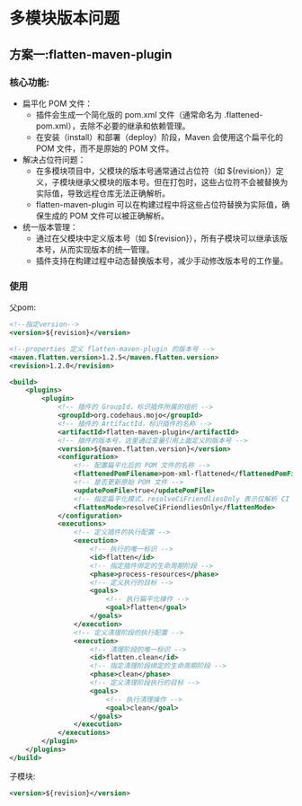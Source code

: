 # 多模块版本问题

## 方案一:flatten-maven-plugin

### 核心功能:

- 扁平化 POM 文件：
  - 插件会生成一个简化版的 pom.xml 文件（通常命名为 .flattened-pom.xml），去除不必要的继承和依赖管理。
  - 在安装（install）和部署（deploy）阶段，Maven 会使用这个扁平化的 POM 文件，而不是原始的 POM 文件。
- 解决占位符问题：
  - 在多模块项目中，父模块的版本号通常通过占位符（如 ${revision}）定义，子模块继承父模块的版本号。但在打包时，这些占位符不会被替换为实际值，导致远程仓库无法正确解析。
  - flatten-maven-plugin 可以在构建过程中将这些占位符替换为实际值，确保生成的 POM 文件可以被正确解析。
- 统一版本管理：
  - 通过在父模块中定义版本号（如 ${revision}），所有子模块可以继承该版本号，从而实现版本的统一管理。
  - 插件支持在构建过程中动态替换版本号，减少手动修改版本号的工作量。



### 使用

父pom:

```xml
<!--指定version-->
<version>${revision}</version>

<!--properties 定义 flatten-maven-plugin 的版本号 -->
<maven.flatten.version>1.2.5</maven.flatten.version>
<revision>1.2.0</revision>

<build>
    <plugins>
        <plugin>
            <!-- 插件的 GroupId，标识插件所属的组织 -->
            <groupId>org.codehaus.mojo</groupId>
            <!-- 插件的 ArtifactId，标识插件的名称 -->
            <artifactId>flatten-maven-plugin</artifactId>
            <!-- 插件的版本号，这里通过变量引用上面定义的版本号 -->
            <version>${maven.flatten.version}</version>
            <configuration>
                <!-- 配置扁平化后的 POM 文件的名称 -->
                <flattenedPomFilename>pom-xml-flattened</flattenedPomFilename>
                <!-- 是否更新原始 POM 文件 -->
                <updatePomFile>true</updatePomFile>
                <!-- 指定扁平化模式，resolveCiFriendliesOnly 表示仅解析 CI 友好的占位符 -->
                <flattenMode>resolveCiFriendliesOnly</flattenMode>
            </configuration>
            <executions>
                <!-- 定义插件的执行配置 -->
                <execution>
                    <!-- 执行的唯一标识 -->
                    <id>flatten</id>
                    <!-- 指定插件绑定的生命周期阶段 -->
                    <phase>process-resources</phase>
                    <!-- 定义执行的目标 -->
                    <goals>
                        <!-- 执行扁平化操作 -->
                        <goal>flatten</goal>
                    </goals>
                </execution>
                <!-- 定义清理阶段的执行配置 -->
                <execution>
                    <!-- 清理阶段的唯一标识 -->
                    <id>flatten.clean</id>
                    <!-- 指定清理阶段绑定的生命周期阶段 -->
                    <phase>clean</phase>
                    <!-- 定义清理阶段执行的目标 -->
                    <goals>
                        <!-- 执行清理操作 -->
                        <goal>clean</goal>
                    </goals>
                </execution>
            </executions>
        </plugin>
    </plugins>
</build>

```

子模块:

```xml
<version>${revision}</version>
```







